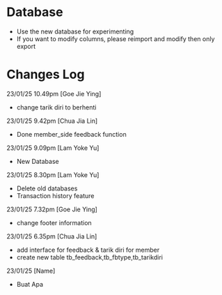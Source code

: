 # Database
- Use the new database for experimenting
- If you want to modify columns, please reimport and modify then only export

# Changes Log
23/01/25 10.49pm [Goe Jie Ying]
- change tarik diri to berhenti

23/01/25 9.42pm [Chua Jia Lin]
- Done member_side feedback function
  
23/01/25 9.09pm [Lam Yoke Yu]
- New Database

23/01/25 8.30pm [Lam Yoke Yu]
- Delete old databases
- Transaction history feature 

23/01/25 7.32pm [Goe Jie Ying]
- change footer information

23/01/25 6.35pm [Chua Jia Lin]
- add interface for feedback & tarik diri for member
- create new table tb_feedback,tb_fbtype,tb_tarikdiri

23/01/25 [Name]
- Buat Apa
